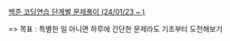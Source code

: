 [백준 코딩연습 단계별 문제풀이 (24/01/23 ~ )](https://github.com/deq27/Learning-CodingTest/tree/main/%EB%B0%B1%EC%A4%80%EC%BD%94%ED%85%8C%EC%97%B0%EC%8A%B5)  

 => 목표 : 특별한 일 아니면 하루에 간단한 문제라도 기초부터 도전해보기
